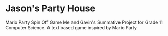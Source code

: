 # Jason's Party House
Mario Party Spin Off Game
Me and Gavin's Summative Project for Grade 11 Computer Science.
A text based game inspired by Mario Party
